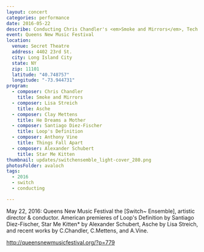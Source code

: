```yaml
---
layout: concert
categories: performance
date: 2016-05-22
describe: Conducting Chris Chandler's <em>Smoke and Mirrors</em>, Tech for Diez-Fischer's <em>Loop's Definition</em> and Alexander Schubert's <em>Star Me Kitten</em>, [Switch~ Ensemble].
event: Queens New Music Festival
location:
  venue: Secret Theatre
  address: 4402 23rd St.
  city: Long Island City
  state: NY
  zip: 11101
  latitude: "40.748757"
  longitude: "-73.944731"
program:
  - composer: Chris Chandler
    title: Smoke and Mirrors
  - composer: Lisa Streich
    title: Asche
  - composer: Clay Mettens
    title: He Dreams a Mother
  - composer: Santiago Diez-Fischer
    title: Loop's Definition
  - composer: Anthony Vine
    title: Things Fall Apart
  - composer: Alexander Schubert
    title: Star Me Kitten
thumbnail: updates/switchensemble_light-cover_280.png
photosFolder: avaloch
tags:
  - 2016
  - switch
  - conducting

---
```


May 22, 2016: Queens New Music Festival the [Switch~ Ensemble], artistic director & conductor. American premieres of Loop's Definition by Santiago Diez-Fischer, Star Me Kitten* by Alexander Schubert, Asche by Lisa Streich, and recent works by C.Chandler, C.Mettens, and A.Vine.

http://queensnewmusicfestival.org/?p=779

